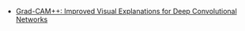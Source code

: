 - [Grad-CAM++: Improved Visual Explanations for Deep Convolutional Networks](https://arxiv.org/pdf/1710.11063.pdf)